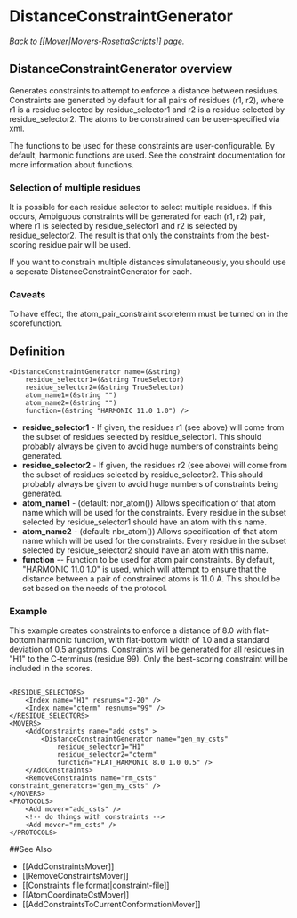 # DistanceConstraintGenerator
*Back to [[Mover|Movers-RosettaScripts]] page.*
## DistanceConstraintGenerator overview

Generates constraints to attempt to enforce a distance between residues. Constraints are generated by default for all pairs of residues (r1, r2), where r1 is a residue selected by residue_selector1 and r2 is a residue selected by residue_selector2. The atoms to be constrained can be user-specified via xml.

The functions to be used for these constraints are user-configurable.  By default, harmonic functions are used. See the constraint documentation for more information about functions.

### Selection of multiple residues

It is possible for each residue selector to select multiple residues. If this occurs, Ambiguous constraints will be generated for each (r1, r2) pair, where r1 is selected by residue_selector1 and r2 is selected by residue_selector2. The result is that only the constraints from the best-scoring residue pair will be used.

If you want to constrain multiple distances simulataneously, you should use a seperate DistanceConstraintGenerator for each.

### Caveats

To have effect, the atom_pair_constraint scoreterm must be turned on in the scorefunction.

## Definition

```
<DistanceConstraintGenerator name=(&string)
    residue_selector1=(&string TrueSelector)
    residue_selector2=(&string TrueSelector)
    atom_name1=(&string "")
    atom_name2=(&string "")
    function=(&string "HARMONIC 11.0 1.0") />
```

* **residue_selector1** - If given, the residues r1 (see above) will come from the subset of residues selected by residue_selector1. This should probably always be given to avoid huge numbers of constraints being generated.
* **residue_selector2** - If given, the residues r2 (see above) will come from the subset of residues selected by residue_selector2. This should probably always be given to avoid huge numbers of constraints being generated.
* **atom_name1** - (default: nbr_atom()) Allows specification of that atom name which will be used for the constraints.  Every residue in the subset selected by residue_selector1 should have an atom with this name.
* **atom_name2** - (default: nbr_atom()) Allows specification of that atom name which will be used for the constraints.  Every residue in the subset selected by residue_selector2 should have an atom with this name.
* **function** -- Function to be used for atom pair constraints. By default, "HARMONIC 11.0 1.0" is used, which will attempt to ensure that the distance between a pair of constrained atoms is 11.0 A. This should be set based on the needs of the protocol.
    
### Example

This example creates constraints to enforce a distance of 8.0 with flat-bottom harmonic function, with flat-bottom width of 1.0 and a standard deviation of 0.5 angstroms. Constraints will be generated for all residues in "H1" to the C-terminus (residue 99).  Only the best-scoring constraint will be included in the scores.

```

<RESIDUE_SELECTORS>
    <Index name="H1" resnums="2-20" />
    <Index name="cterm" resnums="99" />
</RESIDUE_SELECTORS>
<MOVERS>
    <AddConstraints name="add_csts" >
        <DistanceConstraintGenerator name="gen_my_csts"
            residue_selector1="H1"
            residue_selector2="cterm"
            function="FLAT_HARMONIC 8.0 1.0 0.5" />
    </AddConstraints>
    <RemoveConstraints name="rm_csts" constraint_generators="gen_my_csts" />
</MOVERS>
<PROTOCOLS>
    <Add mover="add_csts" />
    <!-- do things with constraints -->
    <Add mover="rm_csts" />
</PROTOCOLS>
```


##See Also

* [[AddConstraintsMover]]
* [[RemoveConstraintsMover]]
* [[Constraints file format|constraint-file]]
* [[AtomCoordinateCstMover]]
* [[AddConstraintsToCurrentConformationMover]]


